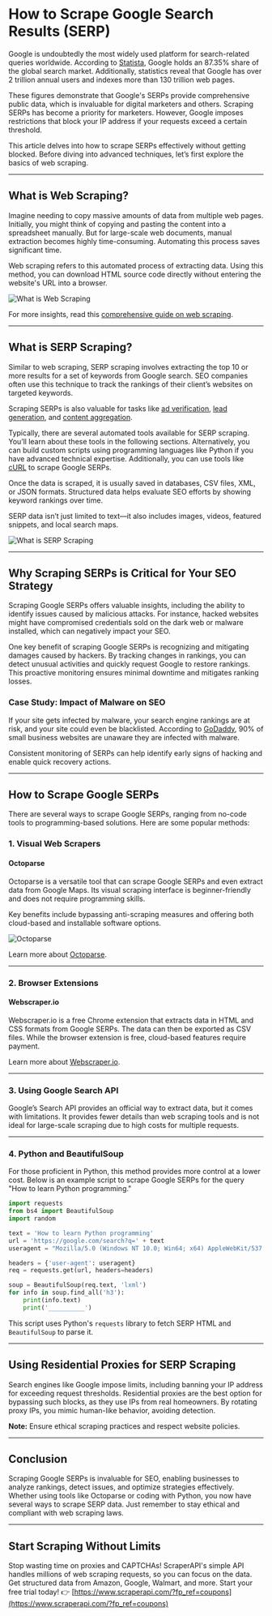 
# How to Scrape Google Search Results (SERP)

Google is undoubtedly the most widely used platform for search-related queries worldwide. According to [Statista](https://www.statista.com/statistics/216573/worldwide-market-share-of-search-engines/), Google holds an 87.35% share of the global search market. Additionally, statistics reveal that Google has over 2 trillion annual users and indexes more than 130 trillion web pages. 

These figures demonstrate that Google's SERPs provide comprehensive public data, which is invaluable for digital marketers and others. Scraping SERPs has become a priority for marketers. However, Google imposes restrictions that block your IP address if your requests exceed a certain threshold.

This article delves into how to scrape SERPs effectively without getting blocked. Before diving into advanced techniques, let’s first explore the basics of web scraping.

---

## What is Web Scraping?

Imagine needing to copy massive amounts of data from multiple web pages. Initially, you might think of copying and pasting the content into a spreadsheet manually. But for large-scale web documents, manual extraction becomes highly time-consuming. Automating this process saves significant time.

Web scraping refers to this automated process of extracting data. Using this method, you can download HTML source code directly without entering the website's URL into a browser.

![What is Web Scraping](https://zh.proxyscrape.com/cdn-cgi/image/width=736,height=340.6875,fit=crop,quality=80,metadata=/uploads/2_What_is_web_scraping_1024x474_af7a10b13d.png)

For more insights, read this [comprehensive guide on web scraping](https://zh.proxyscrape.com/blog/what-is-web-scraping).

---

## What is SERP Scraping?

Similar to web scraping, SERP scraping involves extracting the top 10 or more results for a set of keywords from Google search. SEO companies often use this technique to track the rankings of their client’s websites on targeted keywords.

Scraping SERPs is also valuable for tasks like [ad verification](https://zh.proxyscrape.com/blog/ad-verification-with-residential-proxies), [lead generation](https://zh.proxyscrape.com/blog/web-scraping-for-lead-generation), and [content aggregation](https://heidicohen.com/content-aggregation-definition/).

Typically, there are several automated tools available for SERP scraping. You’ll learn about these tools in the following sections. Alternatively, you can build custom scripts using programming languages like Python if you have advanced technical expertise. Additionally, you can use tools like [cURL](https://zh.proxyscrape.com/blog/how-to-use-curl-with-a-proxy) to scrape Google SERPs.

Once the data is scraped, it is usually saved in databases, CSV files, XML, or JSON formats. Structured data helps evaluate SEO efforts by showing keyword rankings over time. 

SERP data isn’t just limited to text—it also includes images, videos, featured snippets, and local search maps.

![What is SERP Scraping](https://zh.proxyscrape.com/cdn-cgi/image/width=736,height=340.6875,fit=crop,quality=80,metadata=/uploads/3_What_is_Search_Engine_Results_Pages_SERP_scraping_1024x474_64e8b58288.png)

---

## Why Scraping SERPs is Critical for Your SEO Strategy

Scraping Google SERPs offers valuable insights, including the ability to identify issues caused by malicious attacks. For instance, hacked websites might have compromised credentials sold on the dark web or malware installed, which can negatively impact your SEO.

One key benefit of scraping Google SERPs is recognizing and mitigating damages caused by hackers. By tracking changes in rankings, you can detect unusual activities and quickly request Google to restore rankings. This proactive monitoring ensures minimal downtime and mitigates ranking losses.

### Case Study: Impact of Malware on SEO
If your site gets infected by malware, your search engine rankings are at risk, and your site could even be blacklisted. According to [GoDaddy](https://priya-reddy.medium.com/how-cyber-security-affects-seo-d3a9d538fcc5), 90% of small business websites are unaware they are infected with malware.

Consistent monitoring of SERPs can help identify early signs of hacking and enable quick recovery actions.

---

## How to Scrape Google SERPs

There are several ways to scrape Google SERPs, ranging from no-code tools to programming-based solutions. Here are some popular methods:

### 1. **Visual Web Scrapers**

#### Octoparse
Octoparse is a versatile tool that can scrape Google SERPs and even extract data from Google Maps. Its visual scraping interface is beginner-friendly and does not require programming skills. 

Key benefits include bypassing anti-scraping measures and offering both cloud-based and installable software options.

![Octoparse](https://zh.proxyscrape.com/cdn-cgi/image/width=736,height=340.6875,fit=crop,quality=80,metadata=/uploads/4_Octoparse_1024x474_bcc6cebcd3.png)

Learn more about [Octoparse](https://www.octoparse.com/).

---

### 2. **Browser Extensions**

#### Webscraper.io
Webscraper.io is a free Chrome extension that extracts data in HTML and CSS formats from Google SERPs. The data can then be exported as CSV files. While the browser extension is free, cloud-based features require payment.

Learn more about [Webscraper.io](https://www.webscraper.io/).

---

### 3. **Using Google Search API**

Google’s Search API provides an official way to extract data, but it comes with limitations. It provides fewer details than web scraping tools and is not ideal for large-scale scraping due to high costs for multiple requests.

---

### 4. **Python and BeautifulSoup**

For those proficient in Python, this method provides more control at a lower cost. Below is an example script to scrape Google SERPs for the query "How to learn Python programming."

```python
import requests
from bs4 import BeautifulSoup
import random

text = 'How to learn Python programming'
url = 'https://google.com/search?q=' + text
useragent = "Mozilla/5.0 (Windows NT 10.0; Win64; x64) AppleWebKit/537.36 (KHTML, like Gecko) Chrome/92.0.4515.107 Safari/537.36"

headers = {'user-agent': useragent}
req = requests.get(url, headers=headers)

soup = BeautifulSoup(req.text, 'lxml')
for info in soup.find_all('h3'):
    print(info.text)
    print('__________')
```

This script uses Python's `requests` library to fetch SERP HTML and `BeautifulSoup` to parse it.

---

## Using Residential Proxies for SERP Scraping

Search engines like Google impose limits, including banning your IP address for exceeding request thresholds. Residential proxies are the best option for bypassing such blocks, as they use IPs from real homeowners. By rotating proxy IPs, you mimic human-like behavior, avoiding detection.

**Note:** Ensure ethical scraping practices and respect website policies.

---

## Conclusion

Scraping Google SERPs is invaluable for SEO, enabling businesses to analyze rankings, detect issues, and optimize strategies effectively. Whether using tools like Octoparse or coding with Python, you now have several ways to scrape SERP data. Just remember to stay ethical and compliant with web scraping laws.

---

## Start Scraping Without Limits

Stop wasting time on proxies and CAPTCHAs! ScraperAPI's simple API handles millions of web scraping requests, so you can focus on the data. Get structured data from Amazon, Google, Walmart, and more. Start your free trial today! 👉 [https://www.scraperapi.com/?fp_ref=coupons](https://www.scraperapi.com/?fp_ref=coupons)
